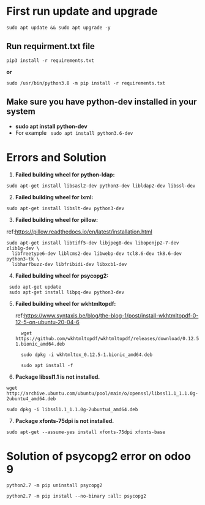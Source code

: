# First run update and upgrade
```
sudo apt update && sudo apt upgrade -y
```
## Run requirment.txt file
```
pip3 install -r requirements.txt
```
**or**
```
sudo /usr/bin/python3.8 -m pip install -r requirements.txt 
```

## Make sure you have python-dev installed in your system

-  **sudo apt install python<!your exact python version>-dev**
- For example ``` sudo apt install python3.6-dev```

# Errors and Solution
  1. **Failed building wheel for python-ldap:**
  ```
  sudo apt-get install libsasl2-dev python3-dev libldap2-dev libssl-dev
  ```
  2. **Failed building wheel for lxml:**
  ```
  sudo apt-get install libslt-dev python3-dev
  ```
  3. **Failed building wheel for pillow:**
  
  ref:https://pillow.readthedocs.io/en/latest/installation.html
  
  ```
  sudo apt-get install libtiff5-dev libjpeg8-dev libopenjp2-7-dev zlib1g-dev \
    libfreetype6-dev liblcms2-dev libwebp-dev tcl8.6-dev tk8.6-dev python3-tk \
    libharfbuzz-dev libfribidi-dev libxcb1-dev
  ```

  4. **Failed building wheel for psycopg2:**
   ```
    sudo apt-get update
    sudo apt-get install libpq-dev python3-dev
   ```

  5. **Failed building wheel for wkhtmltopdf:**
   
     ref:https://www.syntaxis.be/blog/the-blog-1/post/install-wkhtmltopdf-0-12-5-on-ubuntu-20-04-6
     ```
       wget https://github.com/wkhtmltopdf/wkhtmltopdf/releases/download/0.12.5/wkhtmltox_0.12.5-1.bionic_amd64.deb
     
       sudo dpkg -i wkhtmltox_0.12.5-1.bionic_amd64.deb
     
       sudo apt install -f
     ```

  6. **Package libssl1.1 is not installed.**

   ```
   wget http://archive.ubuntu.com/ubuntu/pool/main/o/openssl/libssl1.1_1.1.0g-2ubuntu4_amd64.deb

   sudo dpkg -i libssl1.1_1.1.0g-2ubuntu4_amd64.deb
   ```
     
  7.  **Package xfonts-75dpi is not installed.**

   ```
   sudo apt-get --assume-yes install xfonts-75dpi xfonts-base
   ```
     
     
     
     

# Solution of psycopg2 error on odoo 9

```
python2.7 -m pip uninstall psycopg2

python2.7 -m pip install --no-binary :all: psycopg2
```
     
     
